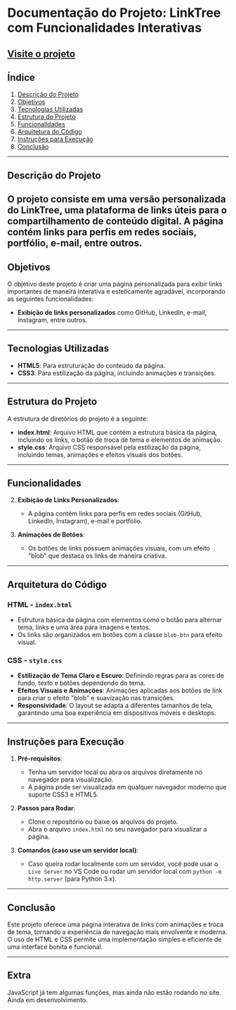 # Documentação do Projeto: LinkTree com Funcionalidades Interativas
## [Visite o projeto](#https://mateus0205.github.io/LinkTreeProprio/)
## Índice

1. [Descrição do Projeto](#descrição-do-projeto)
2. [Objetivos](#objetivos)
3. [Tecnologias Utilizadas](#tecnologias-utilizadas)
4. [Estrutura do Projeto](#estrutura-do-projeto)
5. [Funcionalidades](#funcionalidades)
6. [Arquitetura do Código](#arquitetura-do-código)
7. [Instruções para Execução](#instruções-para-execução)
8. [Conclusão](#conclusão)

---

## Descrição do Projeto

O projeto consiste em uma versão personalizada do **LinkTree**, uma plataforma de links úteis para o compartilhamento de conteúdo digital. A página contém links para perfis em redes sociais, portfólio, e-mail, entre outros.
---

## Objetivos

O objetivo deste projeto é criar uma página personalizada para exibir links importantes de maneira interativa e esteticamente agradável, incorporando as seguintes funcionalidades:

- **Exibição de links personalizados** como GitHub, LinkedIn, e-mail, Instagram, entre outros.


---

## Tecnologias Utilizadas

- **HTML5**: Para estruturação do conteúdo da página.
- **CSS3**: Para estilização da página, incluindo animações e transições.

---

## Estrutura do Projeto

A estrutura de diretórios do projeto é a seguinte:



- **index.html**: Arquivo HTML que contém a estrutura básica da página, incluindo os links, o botão de troca de tema e elementos de animação.
- **style.css**: Arquivo CSS responsável pela estilização da página, incluindo temas, animações e efeitos visuais dos botões.

---

## Funcionalidades


2. **Exibição de Links Personalizados**:
   - A página contém links para perfis em redes sociais (GitHub, LinkedIn, Instagram), e-mail e portfólio.

3. **Animações de Botões**:
   - Os botões de links possuem animações visuais, com um efeito "blob" que destaca os links de maneira criativa.

---

## Arquitetura do Código

### HTML - `index.html`

- Estrutura básica da página com elementos como o botão para alternar tema, links e uma área para imagens e textos.
- Os links são organizados em botões com a classe `blob-btn` para efeito visual.

### CSS - `style.css`

- **Estilização de Tema Claro e Escuro**: Definindo regras para as cores de fundo, texto e botões dependendo do tema.
- **Efeitos Visuais e Animações**: Animações aplicadas aos botões de link para criar o efeito "blob" e suavização nas transições.
- **Responsividade**: O layout se adapta a diferentes tamanhos de tela, garantindo uma boa experiência em dispositivos móveis e desktops.

---

## Instruções para Execução

1. **Pré-requisitos**:
   - Tenha um servidor local ou abra os arquivos diretamente no navegador para visualização.
   - A página pode ser visualizada em qualquer navegador moderno que suporte CSS3 e HTML5.

2. **Passos para Rodar**:
   - Clone o repositório ou baixe os arquivos do projeto.
   - Abra o arquivo `index.html` no seu navegador para visualizar a página.

3. **Comandos (caso use um servidor local)**:
   - Caso queira rodar localmente com um servidor, você pode usar o `Live Server` no VS Code ou rodar um servidor local com `python -m http.server` (para Python 3.x).

---

## Conclusão

Este projeto oferece uma página interativa de links com animações e troca de tema, tornando a experiência de navegação mais envolvente e moderna. O uso de HTML e CSS permite uma implementação simples e eficiente de uma interface bonita e funcional.

--- 

## Extra

JavaScript já tem algumas funções, mas ainda não estão rodando no site. Ainda em desenvolvimento.

